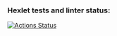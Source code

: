 ### Hexlet tests and linter status:
[![Actions Status](https://github.com/amchizhikov/python-project-49/workflows/hexlet-check/badge.svg)](https://github.com/amchizhikov/python-project-49/actions)